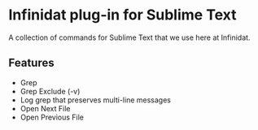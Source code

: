 Infinidat plug-in for Sublime Text
==================================

A collection of commands for Sublime Text that we use here at Infinidat.

Features
--------

* Grep
* Grep Exclude (-v)
* Log grep that preserves multi-line messages
* Open Next File
* Open Previous File
